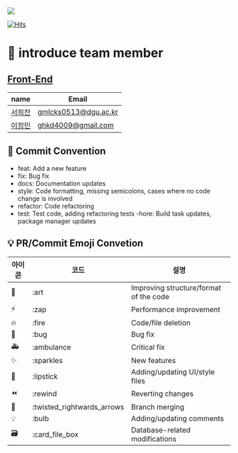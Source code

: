  <div><img src="https://capsule-render.vercel.app/api?type=waving&color=0:1FA9DC,100:D5E9AA&text=SwipingJeju" /></div>


[![Hits](https://hits.seeyoufarm.com/api/count/incr/badge.svg?url=https%3A%2F%2Fgithub.com%2FSwipe-Jeju%2Fswiping-jeju-frontend&count_bg=%232ED016&title_bg=%23000000&icon=googlemaps.svg&icon_color=%23FFFFFF&title=hits&edge_flat=false)](https://hits.seeyoufarm.com)


# 👋 introduce team member

## [Front-End](/frontend/naemansan/README.md)

| name                                        | Email                |
| -------------------------------------------- | -------------------- |
| [서희찬](https://github.com/seochan99)       | gmlcks0513@dgu.ac.kr |
| [이정민](https://github.com/froggy1014) | ghkd4009@gmail.com |

## 🎯 Commit Convention

- feat: Add a new feature
- fix: Bug fix
- docs: Documentation updates
- style: Code formatting, missing semicolons, cases where no code change is involved
- refactor: Code refactoring
- test: Test code, adding refactoring tests
-hore: Build task updates, package manager updates

## 💡 PR/Commit Emoji Convetion

| 아이콘 | 코드                       | 설명                     |
| ------ | -------------------------- | ------------------------ |
| 🎨     | :art                       | Improving structure/format of the code   |
| ⚡️    | :zap                       | Performance improvement               |
| 🔥     | :fire                      | 	Code/file deletion          |
| 🐛     | :bug                       | Bug fix             |
| 🚑     | :ambulance                 | Critical fix|
| ✨     | :sparkles                  | New features               |
| 💄     | :lipstick                  | Adding/updating UI/style files |
| ⏪     | :rewind                    | Reverting changes     |
| 🔀     | :twisted_rightwards_arrows | Branch merging            |
| 💡     | :bulb                      | Adding/updating comments         |
| 🗃      | :card_file_box             | Database-related modifications   |
